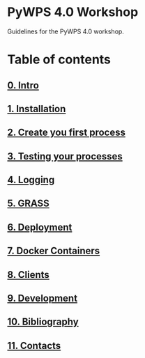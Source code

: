 # PyWPS 4.0 Workshop

Guidelines for the PyWPS 4.0 workshop. 

# Table of contents

## [0. Intro](00*-Intro.md)

## [1. Installation](01-Installation.md)

## [2. Create you first process](02-Process.md)

## [3. Testing your processes](03-Testing.md)

## [4. Logging](04-Logging.md)

## [5. GRASS](05-GRASS.md)

## [6. Deployment](06-Deployment.md)

## [7. Docker Containers](07-Docker.md)

## [8. Clients](08-Clients.md)

## [9. Development](09-Development.md)

## [10. Bibliography](10-Bibliography.md)

## [11. Contacts](11-Contacts.md)







